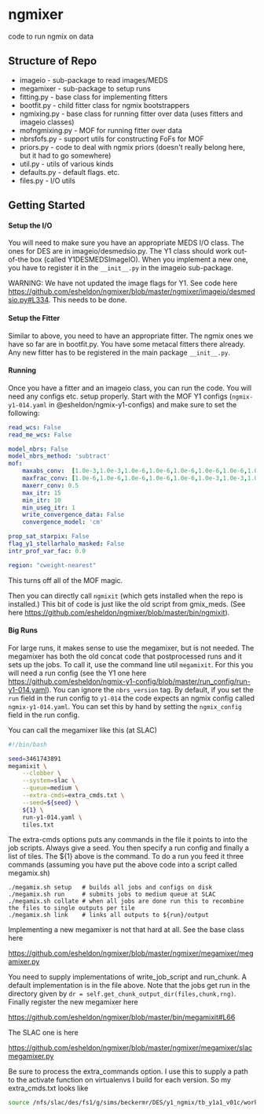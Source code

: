 # ngmixer
code to run ngmix on data

Structure of Repo
-----------------

* imageio - sub-package to read images/MEDS
* megamixer - sub-package to setup runs
* fitting.py - base class for implementing fitters
* bootfit.py - child fitter class for ngmix bootstrappers
* ngmixing.py - base class for running fitter over data (uses fitters and imageio classes)
* mofngmixing.py - MOF for running fitter over data
* nbrsfofs.py - support utils for constructing FoFs for MOF
* priors.py - code to deal with ngmix priors (doesn't really belong here, but it had to go somewhere)
* util.py - utils of various kinds
* defaults.py - default flags. etc.
* files.py - I/O utils

Getting Started
---------------

#### Setup the I/O

You will need to make sure you have an appropriate MEDS I/O class. The ones for DES are in 
imageio/desmedsio.py. The Y1 class should work out-of-the box (called Y1DESMEDSImageIO). When 
you implement a new one, you have to register it in the `__init__.py` in the imageio sub-package.

WARNING: We have not updated the image flags for Y1. See code here https://github.com/esheldon/ngmixer/blob/master/ngmixer/imageio/desmedsio.py#L334. This needs to be done.

#### Setup the Fitter

Similar to above, you need to have an appropriate fitter. The ngmix ones we have so far are in bootfit.py. 
You have some metacal fitters there already. Any new fitter has to be registered in the main package `__init__.py`.

#### Running

Once you have a fitter and an imageio class, you can run the code. You will need any configs etc. 
setup properly. Start with the MOF Y1 configs (`ngmix-y1-014.yaml` in @esheldon/ngmix-y1-configs) 
and make sure to set the following:

```yaml
read_wcs: False
read_me_wcs: False

model_nbrs: False
model_nbrs_method: 'subtract'
mof:
    maxabs_conv:  [1.0e-3,1.0e-3,1.0e-6,1.0e-6,1.0e-6,1.0e-6,1.0e-6,1.0e-6,1.0e-6]
    maxfrac_conv: [1.0e-6,1.0e-6,1.0e-6,1.0e-6,1.0e-6,1.0e-3,1.0e-3,1.0e-3,1.0e-3]
    maxerr_conv: 0.5
    max_itr: 15
    min_itr: 10
    min_useg_itr: 1
    write_convergence_data: False
    convergence_model: 'cm'

prop_sat_starpix: False
flag_y1_stellarhalo_masked: False
intr_prof_var_fac: 0.0

region: "cweight-nearest"
```

This turns off all of the MOF magic.

Then you can directly call `ngmixit` (which gets installed when the repo is installed.) This bit 
of code is just like the old script from gmix_meds. (See here https://github.com/esheldon/ngmixer/blob/master/bin/ngmixit).

#### Big Runs

For large runs, it makes sense to use the megamixer, but is not needed. The megamixer 
has both the old concat code that postprocessed runs and it sets up the jobs. To call it, 
use the command line util `megamixit`. For this you will need a run config (see the Y1 one here 
https://github.com/esheldon/ngmix-y1-config/blob/master/run_config/run-y1-014.yaml). You can ignore the 
`nbrs_version` tag. By default, if you set the `run` field in the run config to `y1-014` 
the code expects an ngmix config called `ngmix-y1-014.yaml`. You can set this by hand by 
setting the `ngmix_config` field in the run config.

You can call the megamixer like this (at SLAC)

```bash
#!/bin/bash

seed=3461743891
megamixit \
    --clobber \
    --system=slac \
    --queue=medium \
    --extra-cmds=extra_cmds.txt \
    --seed=${seed} \
    ${1} \
    run-y1-014.yaml \
    tiles.txt
```

The extra-cmds options puts any commands in the file it points to into the job scripts. 
Always give a seed. You then specify a run config and finally a list of tiles. The ${1} 
above is the command. To do a run you feed it three commands (assuming you have put the 
above code into a script called megamix.sh)

```
./megamix.sh setup   # builds all jobs and configs on disk
./megamix.sh run     # submits jobs to medium queue at SLAC
./megamix.sh collate # when all jobs are done run this to recombine the files to single outputs per tile
./megamix.sh link    # links all outputs to ${run}/output
```
Implementing a new megamixer is not that hard at all. See the base class here

https://github.com/esheldon/ngmixer/blob/master/ngmixer/megamixer/megamixer.py

You need to supply implementations of write_job_script and run_chunk. A default 
implementation is in the file above. Note that the jobs get run in the directory 
given by `dr = self.get_chunk_output_dir(files,chunk,rng)`. Finally register the new megamixer here

https://github.com/esheldon/ngmixer/blob/master/bin/megamixit#L66

The SLAC one is here

https://github.com/esheldon/ngmixer/blob/master/ngmixer/megamixer/slacmegamixer.py

Be sure to process the extra_commands option. I use this to supply a path to the 
activate function on virtualenvs I build for each version. So my extra_cmds.txt looks like

```bash
source /nfs/slac/des/fs1/g/sims/beckermr/DES/y1_ngmix/tb_y1a1_v01c/work011/bin/activate
```
